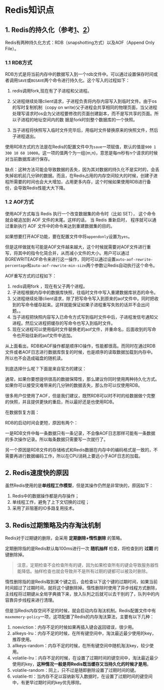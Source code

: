 # Redis知识点

## 1. Redis的持久化（参考[1](http://www.cnblogs.com/zhoujinyi/archive/2013/05/26/3098508.html)、[2](http://www.redis.cn/topics/persistence.html)）

Redis有两种持久化方式：RDB（snapshotting方式）以及AOF（Append Only File）。

### 1.1 RDB方式

RDB方式是将当前内存中的数据写入到一个rdb文件中。可以通过设置保存时间或者调用`SAVE`或`BGSAVE`两个命令进行持久化。这个写入的过程如下：

1. redis调用fork,现在有了子进程和父进程。

2. 父进程继续处理client请求，子进程负责将内存内容写入到临时文件。由于os的写时复制机制（copy on write)父子进程会共享相同的物理页面，当父进程处理写请求时os会为父进程要修改的页面创建副本，而不是写共享的页面。所以子进程的地址空间内的数 据是fork时刻整个数据库的一个快照。

3. 当子进程将快照写入临时文件完毕后，用临时文件替换原来的快照文件，然后子进程退出。

使用RDB方式的方法是在Redis的配置文件中为`save`一项赋值，默认的值是`900 1 300 10 60 10000`。这一项的值两个为一组(m,n)，意思是每m秒有n个请求的时候对当前数据库进行保存。

缺点：这种方法可能会导致数据的丢失，因为其对数据的持久化不是实时的，会丢失掉宕机前几分钟的数据。而且，在Redis占用的内存空间较大的时候，创建子进程所需要的时间也会大大增加，占用更多内存，这个时候如果使用RDB进行备份，会导致Redis性能大大下降。

### 1.2 AOF方式

使用AOF方式每当 Redis 执行一个改变数据集的命令时（比如 SET）， 这个命令就会被追加到 AOF 文件的末尾。这样的话， 当 Redis 重新启时， 程序就可以通过重新执行 AOF 文件中的命令来达到重建数据集的目的。

如果想要打开AOF功能，要在配置文件中将`appendonly`设置为`yes`。

但是这样做就有可能是AOF文件越来越大，这个时候就需要对AOF文件进行重写，将其中的指令化简合并，从而减小文件的大小。用户可以通过BGREWRITEAOF命令来进行这一操作，同时可以通过设置`auto-aof-rewrite-percentage`和`auto-aof-rewrite-min-size`两个参数让Redis自动执行这个命令。

AOF重写方式的过程如下：

1. redis调用fork ，现在有父子两个进程。
2. 子进程根据内存中的数据库快照，往临时文件中写入重建数据库状态的命令。
3. 父进程继续处理client请求，除了把写命令写入到原来的aof文件中。同时把收到的写命令缓存起来。这样就能保证如果子进程重写失败的话并不会出问题。。
4. 当子进程把快照内容写入已命令方式写到临时文件中后，子进程发信号通知父进程。然后父进程把缓存的写命令也写入到临时文件。
5. 现在父进程可以使用临时文件替换老的aof文件，并重命名，后面收到的写命令也开始往新的aof文件中追加。

从上面看出，RDB和AOF操作都是顺序IO操作，性能都很高。而同时在通过RDB文件或者AOF日志进行数据库恢复的时候，也是顺序的读取数据加载到内存中。所以也不会造成磁盘的随机读。

到底选择什么呢？下面是来自官方的建议：

通常，如果你要想提供很高的数据保障性，那么建议你同时使用两种持久化方式。如果你可以接受灾难带来的几分钟的数据丢失，那么你可以仅使用RDB。

很多用户仅使用了AOF，但是我们建议，既然RDB可以时不时的给数据做个完整的快照，并且提供更快的重启，所以最好还是也使用RDB。

在数据恢复方面：

RDB的启动时间会更短，原因有两个：

一是RDB文件中每一条数据只有一条记录，不会像AOF日志那样可能有一条数据的多次操作记录。所以每条数据只需要写一次就行了。

另一个原因是RDB文件的存储格式和Redis数据在内存中的编码格式是一致的，不需要再进行数据编码工作，所以在CPU消耗上要远小于AOF日志的加载。

## 2. Redis速度快的原因

虽然Redis使用的是**单线程工作模型**，但是其操作仍然是非常快的，原因如下：

1. Redis中的数据操作都是内存操作；
2. 单线程工作，避免了上下文切换的过程；
3. 采用了非阻塞的IO多路复用技术。

## 3. Redis过期策略及内存淘汰机制

Redis对于过期键的删除，会采用 **定期删除+惰性删除** 的策略。

定期删除指的是Redis默认每100ms进行一次 **随机抽样** 检查，将检查到的 **过期** 的键删除掉。

> 注意，定期检查不会检查所有的键，因为如果检查所有的键会导致服务器性能降低。抽样检查也就会导致并不是所有过期的键都可以被及时删除。

惰性删除指的是Redis取到某个键之后，会检查以下这个键的过期时间，如果当前时间超过了过期时间，就将这个键删除掉。惰性删除时使用了异步线程方式删除，主线程将过期键从全局字典摘下来，放入队列之后就可以去干别的了，队列中的内容靠异步线程来进行清理。

但是当Redis内存空间不足的时候，就会启动内存淘汰机制。Redis配置文件中有`maxmemory-policy`一项，这项配置了Redis的内存淘汰算法，主要有以下几种：

1. noeviction：内存不足的时候如果再插入键会返回错误，很少用。
2. allkeys-lru：内存不足的时候，在所有键空间中，淘汰最近最少使用的key，推荐使用。
3. allkeys-random：内存不足的时候，在所有键空间中随机淘汰key，较少使用。
4. volatile-lru：内存不足的时候，在设置了过期时间的键空间中，淘汰最近最少使用的key，**这种情况一般是将Redis既当缓存又当持久化的时候才是用**。
5. volatile-random：同上，只不过是随即删除设置了过期时间的键。
6. volatile-ttl：当内存不足以容纳新写入数据时，在设置了过期时间的键空间中，有更早过期时间的key优先移除。
